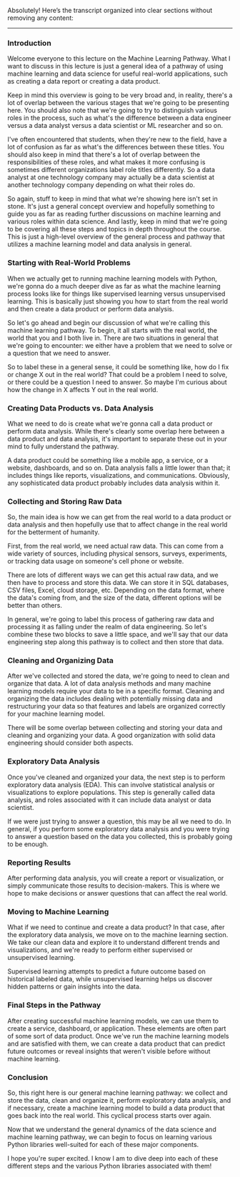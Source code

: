 Absolutely! Here’s the transcript organized into clear sections without removing any content:

---

### Introduction
Welcome everyone to this lecture on the Machine Learning Pathway. What I want to discuss in this lecture is just a general idea of a pathway of using machine learning and data science for useful real-world applications, such as creating a data report or creating a data product. 

Keep in mind this overview is going to be very broad and, in reality, there's a lot of overlap between the various stages that we're going to be presenting here. You should also note that we're going to try to distinguish various roles in the process, such as what's the difference between a data engineer versus a data analyst versus a data scientist or ML researcher and so on. 

I've often encountered that students, when they're new to the field, have a lot of confusion as far as what's the differences between these titles. You should also keep in mind that there's a lot of overlap between the responsibilities of these roles, and what makes it more confusing is sometimes different organizations label role titles differently. So a data analyst at one technology company may actually be a data scientist at another technology company depending on what their roles do. 

So again, stuff to keep in mind that what we're showing here isn't set in stone. It's just a general concept overview and hopefully something to guide you as far as reading further discussions on machine learning and various roles within data science. And lastly, keep in mind that we're going to be covering all these steps and topics in depth throughout the course. This is just a high-level overview of the general process and pathway that utilizes a machine learning model and data analysis in general.

### Starting with Real-World Problems
When we actually get to running machine learning models with Python, we're gonna do a much deeper dive as far as what the machine learning process looks like for things like supervised learning versus unsupervised learning. This is basically just showing you how to start from the real world and then create a data product or perform data analysis.

So let's go ahead and begin our discussion of what we're calling this machine learning pathway. To begin, it all starts with the real world, the world that you and I both live in. There are two situations in general that we're going to encounter: we either have a problem that we need to solve or a question that we need to answer. 

So to label these in a general sense, it could be something like, how do I fix or change X out in the real world? That could be a problem I need to solve, or there could be a question I need to answer. So maybe I'm curious about how the change in X affects Y out in the real world. 

### Creating Data Products vs. Data Analysis
What we need to do is create what we're gonna call a data product or perform data analysis. While there's clearly some overlap here between a data product and data analysis, it's important to separate these out in your mind to fully understand the pathway. 

A data product could be something like a mobile app, a service, or a website, dashboards, and so on. Data analysis falls a little lower than that; it includes things like reports, visualizations, and communications. Obviously, any sophisticated data product probably includes data analysis within it.

### Collecting and Storing Raw Data
So, the main idea is how we can get from the real world to a data product or data analysis and then hopefully use that to affect change in the real world for the betterment of humanity. 

First, from the real world, we need actual raw data. This can come from a wide variety of sources, including physical sensors, surveys, experiments, or tracking data usage on someone's cell phone or website. 

There are lots of different ways we can get this actual raw data, and we then have to process and store this data. We can store it in SQL databases, CSV files, Excel, cloud storage, etc. Depending on the data format, where the data's coming from, and the size of the data, different options will be better than others. 

In general, we're going to label this process of gathering raw data and processing it as falling under the realm of data engineering. So let's combine these two blocks to save a little space, and we'll say that our data engineering step along this pathway is to collect and then store that data.

### Cleaning and Organizing Data
After we've collected and stored the data, we're going to need to clean and organize that data. A lot of data analysis methods and many machine learning models require your data to be in a specific format. Cleaning and organizing the data includes dealing with potentially missing data and restructuring your data so that features and labels are organized correctly for your machine learning model. 

There will be some overlap between collecting and storing your data and cleaning and organizing your data. A good organization with solid data engineering should consider both aspects. 

### Exploratory Data Analysis
Once you've cleaned and organized your data, the next step is to perform exploratory data analysis (EDA). This can involve statistical analysis or visualizations to explore populations. This step is generally called data analysis, and roles associated with it can include data analyst or data scientist. 

If we were just trying to answer a question, this may be all we need to do. In general, if you perform some exploratory data analysis and you were trying to answer a question based on the data you collected, this is probably going to be enough. 

### Reporting Results
After performing data analysis, you will create a report or visualization, or simply communicate those results to decision-makers. This is where we hope to make decisions or answer questions that can affect the real world.

### Moving to Machine Learning
What if we need to continue and create a data product? In that case, after the exploratory data analysis, we move on to the machine learning section. We take our clean data and explore it to understand different trends and visualizations, and we're ready to perform either supervised or unsupervised learning. 

Supervised learning attempts to predict a future outcome based on historical labeled data, while unsupervised learning helps us discover hidden patterns or gain insights into the data. 

### Final Steps in the Pathway
After creating successful machine learning models, we can use them to create a service, dashboard, or application. These elements are often part of some sort of data product. Once we've run the machine learning models and are satisfied with them, we can create a data product that can predict future outcomes or reveal insights that weren't visible before without machine learning.

### Conclusion
So, this right here is our general machine learning pathway: we collect and store the data, clean and organize it, perform exploratory data analysis, and if necessary, create a machine learning model to build a data product that goes back into the real world. This cyclical process starts over again. 

Now that we understand the general dynamics of the data science and machine learning pathway, we can begin to focus on learning various Python libraries well-suited for each of these major components. 

I hope you're super excited. I know I am to dive deep into each of these different steps and the various Python libraries associated with them!

